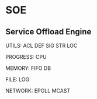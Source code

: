 # SOE
## Service Offload Engine

UTILS: ACL DEF SIG STR LOC

PROGRESS: CPU

MEMORY: FIFO DB

FILE: LOG

NETWORK: EPOLL MCAST
